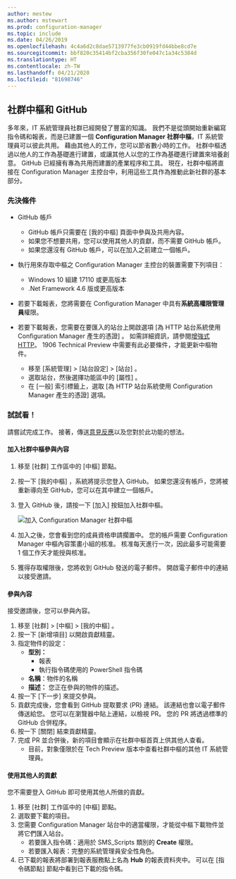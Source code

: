 ```yaml
---
author: mestew
ms.author: mstewart
ms.prod: configuration-manager
ms.topic: include
ms.date: 04/26/2019
ms.openlocfilehash: 4c4a6d2c8dae5713977fe3cb0919fd44bbe8cd7e
ms.sourcegitcommit: bbf820c35414bf2cba356f30fe047c1a34c5384d
ms.translationtype: HT
ms.contentlocale: zh-TW
ms.lasthandoff: 04/21/2020
ms.locfileid: "81698746"
---
```

## <a name="community-hub-and-github"></a>社群中樞和 GitHub
<!--3555935 & 3555936-->

多年來，IT 系統管理員社群已經開發了豐富的知識。 我們不是從頭開始重新編寫指令碼和報表，而是已建置一個 **Configuration Manager 社群中樞**，IT 系統管理員可以彼此共用。 藉由其他人的工作，您可以節省數小時的工作。 社群中樞透過以他人的工作為基礎進行建置，或讓其他人以您的工作為基礎進行建置來培養創意。 GitHub 已經擁有專為共用而建置的產業程序和工具。 現在，社群中樞將直接在 Configuration Manager 主控台中，利用這些工具作為推動此新社群的基本部分。


### <a name="prerequisites"></a>先決條件 

- GitHub 帳戶

  - GitHub 帳戶只需要在 [我的中樞]  頁面中參與及共用內容。
  - 如果您不想要共用，您可以使用其他人的貢獻，而不需要 GitHub 帳戶。
  - 如果您還沒有 GitHub 帳戶，可以在加入之前建立一個帳戶。

- 執行用來存取中樞之 Configuration Manager 主控台的裝置需要下列項目：

   - Windows 10 組建 17110 或更高版本
   - .Net Framework 4.6 版或更高版本

- 若要下載報表，您將需要在 Configuration Manager 中具有**系統高權限管理員**權限。
- 若要下載報表，您需要在要匯入的站台上開啟選項 [為 HTTP 站台系統使用 Configuration Manager 產生的憑證]  。 如需詳細資訊，請參閱[增強式 HTTP](../../../../plan-design/hierarchy/enhanced-http.md)。 1906 Technical Preview 中需要有此必要條件，才能更新中樞物件。

     - 移至 [系統管理]   > [站台設定]   > [站台]  。
     - 選取站台，然後選擇功能區中的 [屬性]  。 
     - 在 [一般] 索引標籤上，選取 [為 HTTP 站台系統使用 Configuration Manager 產生的憑證]  選項。

### <a name="try-it-out"></a>試試看！

請嘗試完成工作。 接著，傳送[意見反應](../../../../understand/find-help.md#product-feedback)以及您對於此功能的想法。

#### <a name="join-the-community-hub-to-contribute-content"></a>加入社群中樞參與內容

1. 移至 [社群]  工作區中的 [中樞]  節點。
1. 按一下 [我的中樞]  ，系統將提示您登入 GitHub。 如果您還沒有帳戶，您將被重新導向至 GitHub，您可以在其中建立一個帳戶。
1. 登入 GitHub 後，請按一下 [加入]  按鈕加入社群中樞。

   ![加入 Configuration Manager 社群中樞](../../media/3555935-join-community-hub.png)

1. 加入之後，您會看到您的成員資格申請擱置中。 您的帳戶需要 Configuration Manager 中樞內容策畫小組的核准。 核准每天進行一次，因此最多可能需要 1 個工作天才能授與核准。
1. 獲得存取權限後，您將收到 GitHub 發送的電子郵件。 開啟電子郵件中的連結以接受邀請。

#### <a name="contribute-content"></a>參與內容

接受邀請後，您可以參與內容。

1. 移至 [社群]   > [中樞]   > [我的中樞]  。
1. 按一下 [新增項目]  以開啟貢獻精靈。
1. 指定物件的設定：
   - **型別：** 
     - 報表
     - 執行指令碼使用的 PowerShell 指令碼
   - **名稱**：物件的名稱
   - **描述：** 您正在參與的物件的描述。
1. 按一下 [下一步]  來提交參與。
1. 貢獻完成後，您會看到 GitHub 提取要求 (PR) 連結。 該連結也會以電子郵件傳送給您。 您可以在瀏覽器中貼上連結，以檢視 PR。 您的 PR 將透過標準的 GitHub 合併程序。
1. 按一下 [關閉]  結束貢獻精靈。
1. 完成 PR 並合併後，新的項目會顯示在社群中樞首頁上供其他人查看。
   - 目前，對象僅限於在 Tech Preview 版本中查看社群中樞的其他 IT 系統管理員。

#### <a name="use-the-contributions-of-others"></a>使用其他人的貢獻

您不需要登入 GitHub 即可使用其他人所做的貢獻。

1. 移至 [社群]  工作區中的 [中樞]  節點。
1. 選取要下載的項目。
1. 您需要 Configuration Manager 站台中的適當權限，才能從中樞下載物件並將它們匯入站台。
    - 若要匯入指令碼：適用於 SMS_Scripts 類別的 **Create** 權限。
    - 若要匯入報表：完整的系統管理員安全性角色。
1. 已下載的報表將部署到報表服務點上名為 **Hub** 的報表資料夾中。 可以在 [指令碼節點]  節點中看到已下載的指令碼。


